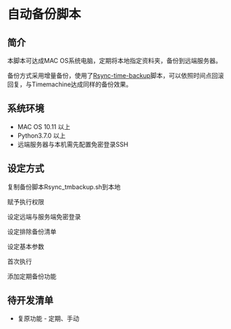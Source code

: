 # 自动备份脚本

## 简介

本脚本可达成MAC OS系统电脑，定期将本地指定资料夹，备份到远端服务器。

备份方式采用增量备份，使用了[Rsync-time-backup](https://github.com/laurent22/rsync-time-backup)脚本，可以依照时间点回滚回复，与Timemachine达成同样的备份效果。

## 系统环境

* MAC OS 10.11 以上
* Python3.7.0 以上
* 远端服务器与本机需先配置免密登录SSH

## 设定方式

复制备份脚本Rsync_tmbackup.sh到本地

赋予执行权限

设定远端与服务端免密登录

设定排除备份清单

设定基本参数

首次执行

添加定期备份功能

## 待开发清单

* 复原功能 - 定期、手动